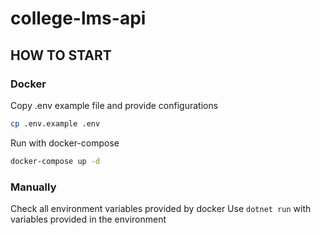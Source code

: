 # college-lms-api

## HOW TO START

### Docker

Copy .env example file and provide configurations
```sh
cp .env.example .env
```
Run with docker-compose
```sh
docker-compose up -d
```

### Manually

Check all environment variables provided by docker
Use `dotnet run` with variables provided in the environment 
